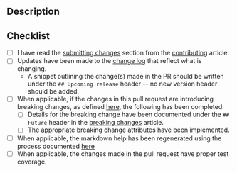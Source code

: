 <!-- DO NOT DELETE THIS TEMPLATE -->

## Description

<!-- Please add a brief description of the changes made in this PR -->

## Checklist

- [ ] I have read the [submitting changes](../blob/main/CONTRIBUTING.md#submitting-changes) section from the [contributing](../blob/main/CONTRIBUTING.md) article.
- [ ] Updates have been made to the [change log](../blob/main/CHANGELOG.md) that reflect what is changing.
  - A snippet outlining the change(s) made in the PR should be written under the `## Upcoming release` header -- no new version header should be added.
- [ ] When applicable, if the changes in this pull request are introducing breaking changes, as defined [here](../blob/main/docs/breaking-defined.md), the following has been completed:
  - [ ] Details for the breaking change have been documented under the `## Future` header in the [breaking changes](../blob/main/docs/breaking-changes.md) article.
  - [ ] The appropriate breaking change attributes have been implemented.
- [ ] When applicable, the markdown help has been regenerated using the process documented [here](../blob/main/docs/help-generation.md#updating-all-markdown-files-in-a-module)
- [ ] When applicable, the changes made in the pull request have proper test coverage.
